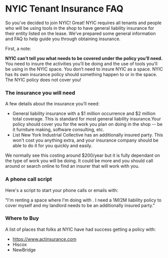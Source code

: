 # NYIC Tenant Insurance FAQ

So you’ve decided to join NYIC! Great! NYIC requires all tenants and people who will be using tools in the shop to have general liability insurance for their entity listed on the lease. We’ve prepared some general information and FAQ to help guide you through obtaining insurance.

First, a note:

**NYIC can’t tell you what needs to be covered under the policy you’ll need.** You need to insure the activities you’ll be doing and the use of tools you’ll be using in the NYIC space. You don’t need to insure NYIC as a space. NYIC has its own insurance policy should something happen to or in the space. The NYIC policy does not cover you!

### The insurance you will need

A few details about the insurance you’ll need:

- General liability insurance with a $1 million occurrence and $2 million total coverage. This is standard for most general liability insurance.Your policy should cover you for the work you plan on doing in the shop -- be it furniture making, software consulting, etc.
- List New York Industrial Collective has an additionally insured party. This won't cost you anything extra, and your insurance company should be able to do it for you quickly and easily.

We normally see this costing around $200/year but it is fully dependant on the type of work you will be doing. It could be more and you should call around or search online to find an insurer that will work with you.

### A phone call script

Here's a script to start your phone calls or emails with:

"I'm renting a space where I'm doing <activities> with <tools>. I need a $1M/$2M liability policy to cover myself and my landlord needs to be an additionally insured party."

### Where to Buy

A list of places that folks at NYIC have had success getting a policy with:

- https://www.actinsurance.com
- Hiscox
- NewBridge
